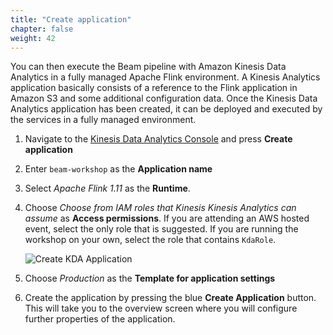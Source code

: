 ```yaml
---
title: "Create application"
chapter: false
weight: 42
---
```


You can then execute the Beam pipeline with Amazon Kinesis Data Analytics in a fully managed Apache Flink environment. A Kinesis Analytics application basically consists of a reference to the Flink application in Amazon S3 and some additional configuration data. Once the Kinesis Data Analytics application has been created, it can be deployed and executed by the services in a fully managed environment.

1. Navigate to the [Kinesis Data Analytics Console](https://console.aws.amazon.com/kinesisanalytics) and press **Create application**

1. Enter `beam-workshop` as the **Application name**


1. Select _Apache Flink 1.11_ as the **Runtime**.

1. Choose _Choose from IAM roles that Kinesis Kinesis Analytics can assume_ as **Access permissions**. If you are attending an AWS hosted event, select the only role that is suggested. If you are running the workshop on your own, select the role that contains `KdaRole`.

   ![Create KDA Application](/images/beam-on-kda/kda-create-app.png)

1. Choose *Production* as the **Template for application settings**

1. Create the application by pressing the blue **Create Application** button. This will take you to the overview screen where you will configure further properties of the application.
